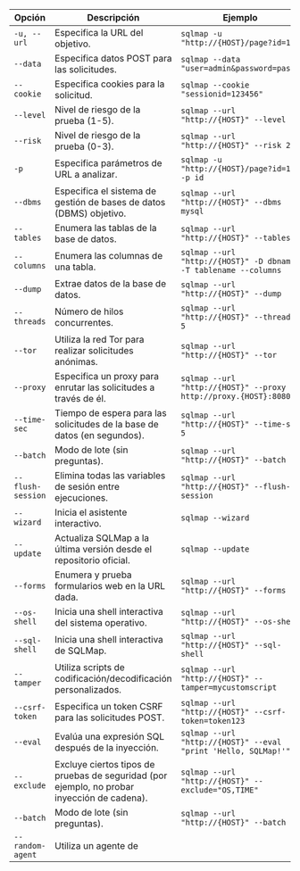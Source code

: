 | Opción | Descripción | Ejemplo |
| ---- | ---- | ---- |
| `-u, --url` | Especifica la URL del objetivo. | `sqlmap -u "http://{HOST}/page?id=1"` |
| `--data` | Especifica datos POST para las solicitudes. | `sqlmap --data "user=admin&password=pass"` |
| `--cookie` | Especifica cookies para la solicitud. | `sqlmap --cookie "sessionid=123456"` |
| `--level` | Nivel de riesgo de la prueba (1-5). | `sqlmap --url "http://{HOST}" --level 3` |
| `--risk` | Nivel de riesgo de la prueba (0-3). | `sqlmap --url "http://{HOST}" --risk 2` |
| `-p` | Especifica parámetros de URL a analizar. | `sqlmap -u "http://{HOST}/page?id=1" -p id` |
| `--dbms` | Especifica el sistema de gestión de bases de datos (DBMS) objetivo. | `sqlmap --url "http://{HOST}" --dbms mysql` |
| `--tables` | Enumera las tablas de la base de datos. | `sqlmap --url "http://{HOST}" --tables` |
| `--columns` | Enumera las columnas de una tabla. | `sqlmap --url "http://{HOST}" -D dbname -T tablename --columns` |
| `--dump` | Extrae datos de la base de datos. | `sqlmap --url "http://{HOST}" --dump` |
| `--threads` | Número de hilos concurrentes. | `sqlmap --url "http://{HOST}" --threads 5` |
| `--tor` | Utiliza la red Tor para realizar solicitudes anónimas. | `sqlmap --url "http://{HOST}" --tor` |
| `--proxy` | Especifica un proxy para enrutar las solicitudes a través de él. | `sqlmap --url "http://{HOST}" --proxy http://proxy.{HOST}:8080` |
| `--time-sec` | Tiempo de espera para las solicitudes de la base de datos (en segundos). | `sqlmap --url "http://{HOST}" --time-sec 5` |
| `--batch` | Modo de lote (sin preguntas). | `sqlmap --url "http://{HOST}" --batch` |
| `--flush-session` | Elimina todas las variables de sesión entre ejecuciones. | `sqlmap --url "http://{HOST}" --flush-session` |
| `--wizard` | Inicia el asistente interactivo. | `sqlmap --wizard` |
| `--update` | Actualiza SQLMap a la última versión desde el repositorio oficial. | `sqlmap --update` |
| `--forms` | Enumera y prueba formularios web en la URL dada. | `sqlmap --url "http://{HOST}" --forms` |
| `--os-shell` | Inicia una shell interactiva del sistema operativo. | `sqlmap --url "http://{HOST}" --os-shell` |
| `--sql-shell` | Inicia una shell interactiva de SQLMap. | `sqlmap --url "http://{HOST}" --sql-shell` |
| `--tamper` | Utiliza scripts de codificación/decodificación personalizados. | `sqlmap --url "http://{HOST}" --tamper=mycustomscript` |
| `--csrf-token` | Especifica un token CSRF para las solicitudes POST. | `sqlmap --url "http://{HOST}" --csrf-token=token123` |
| `--eval` | Evalúa una expresión SQL después de la inyección. | `sqlmap --url "http://{HOST}" --eval "print 'Hello, SQLMap!'"` |
| `--exclude` | Excluye ciertos tipos de pruebas de seguridad (por ejemplo, no probar inyección de cadena). | `sqlmap --url "http://{HOST}" --exclude="OS,TIME"` |
| `--batch` | Modo de lote (sin preguntas). | `sqlmap --url "http://{HOST}" --batch` |
| `--random-agent` | Utiliza un agente de |  |
